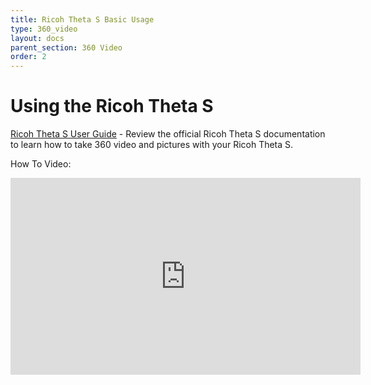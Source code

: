 ```yaml
---
title: Ricoh Theta S Basic Usage 
type: 360_video
layout: docs
parent_section: 360 Video
order: 2
---
```


# Using the Ricoh Theta S

[Ricoh Theta S User Guide](https://theta360.com/en/support/manual/s/) - Review the official Ricoh Theta S documentation to learn how to take 360 video and pictures with your Ricoh Theta S.

How To Video:
<iframe width="560" height="315" src="https://www.youtube.com/embed/NXFFGG2CEo4?list=PLUSR_7-_k-OUygQv6OMYtxxeZz-rY8NiL" frameborder="0" allowfullscreen></iframe>

